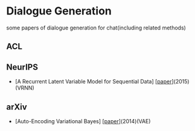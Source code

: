 # Dialogue Generation
some papers of dialogue generation for chat(including related methods)
## ACL
## NeurIPS
* [A Recurrent Latent Variable Model for Sequential Data] [[paper](https://papers.nips.cc/paper/5653-a-recurrent-latent-variable-model-for-sequential-data.pdf)](2015)(VRNN)
## arXiv
* [Auto-Encoding Variational Bayes] [[paper](https://arxiv.org/pdf/1312.6114.pdf)](2014)(VAE)
  
  
